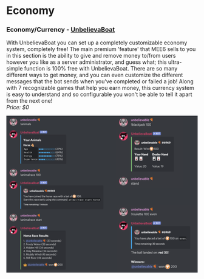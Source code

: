 # Economy

### Economy/Currency - [UnbelievaBoat](https://unbelievaboat.com/)

With UnbelievaBoat you can set up a completely customizable economy system, completely free! The main premium 'feature' that MEE6 sells to you in this section is the ability to give and remove money to/from users however you like as a server administrator, and guess what; this ultra-simple function is 100% free with UnbelievaBoat. There are so many different ways to get money, and you can even customize the different messages that the bot sends when you've completed or failed a job! Along with 7 recognizable games that help you earn money, this currency system is easy to understand and so configurable you won't be able to tell it apart from the next one!\
_Price: $0_

![Economy UnbelievaBoat](<../.gitbook/assets/image (6).png>)
